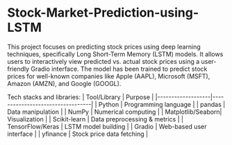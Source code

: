 # Stock-Market-Prediction-using-LSTM

This project focuses on predicting stock prices using deep learning techniques, specifically Long Short-Term Memory (LSTM) models. It allows users to interactively view predicted vs. actual stock prices using a user-friendly Gradio interface. The model has been trained to predict stock prices for well-known companies like Apple (AAPL), Microsoft (MSFT), Amazon (AMZN), and Google (GOOGL).

Tech stacks and libraries:
| Tool/Library      | Purpose                          |
|-------------------|----------------------------------|
| Python            | Programming language             |
| pandas            | Data manipulation                |
| NumPy             | Numerical computing               |
| Matplotlib/Seaborn| Visualization                    |
| Scikit-learn      | Data preprocessing & metrics     |
| TensorFlow/Keras  | LSTM model building              |
| Gradio            | Web-based user interface         |
| yfinance          | Stock price data fetching        |
